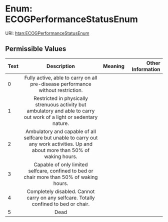 
# Enum: ECOGPerformanceStatusEnum



URI: [htan:ECOGPerformanceStatusEnum](https://w3id.org/htan/ECOGPerformanceStatusEnum)


## Permissible Values

| Text | Description | Meaning | Other Information |
| :--- | :---: | :---: | ---: |
| 0 | Fully active, able to carry on all pre-disease performance without restriction. |  |  |
| 1 | Restricted in physically strenuous activity but ambulatory and able to carry out work of a light or sedentary nature. |  |  |
| 2 | Ambulatory and capable of all selfcare but unable to carry out any work activities. Up and about more than 50% of waking hours. |  |  |
| 3 | Capable of only limited selfcare, confined to bed or chair more than 50% of waking hours. |  |  |
| 4 | Completely disabled. Cannot carry on any selfcare. Totally confined to bed or chair. |  |  |
| 5 | Dead |  |  |

